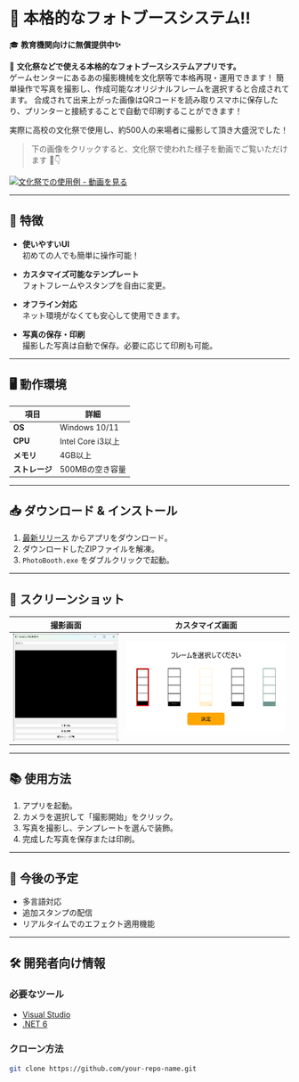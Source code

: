 # 📸 本格的なフォトブースシステム‼  
🎓 **教育機関向けに無償提供中✨**

🎉 **文化祭などで使える本格的なフォトブースシステムアプリです。**  
ゲームセンターにあるあの撮影機械を文化祭等で本格再現・運用できます！
簡単操作で写真を撮影し、作成可能なオリジナルフレームを選択すると合成されてます。
合成されて出来上がった画像はQRコードを読み取りスマホに保存したり、プリンターと接続することで自動で印刷することができます！


実際に高校の文化祭で使用し、約500人の来場者に撮影して頂き大盛況でした！  
>下の画像をクリックすると、文化祭で使われた様子を動画でご覧いただけます 🎥👇

[![文化祭での使用例 - 動画を見る](https://img.youtube.com/vi/ul3hGIHvoWw/hqdefault.jpg)](https://www.youtube.com/shorts/ul3hGIHvoWw)



---

## 🚀 特徴

- **使いやすいUI**  
  初めての人でも簡単に操作可能！

- **カスタマイズ可能なテンプレート**  
  フォトフレームやスタンプを自由に変更。

- **オフライン対応**  
  ネット環境がなくても安心して使用できます。

- **写真の保存・印刷**  
  撮影した写真は自動で保存。必要に応じて印刷も可能。

---

## 🖥️ 動作環境

| 項目            | 詳細             |
|-----------------|------------------|
| **OS**         | Windows 10/11   |
| **CPU**        | Intel Core i3以上 |
| **メモリ**     | 4GB以上          |
| **ストレージ** | 500MBの空き容量 |

---

## 📥 ダウンロード & インストール

1. [最新リリース](https://github.com/your-repo-name/releases) からアプリをダウンロード。
2. ダウンロードしたZIPファイルを解凍。
3. `PhotoBooth.exe` をダブルクリックで起動。

---

## 🎨 スクリーンショット

| 撮影画面                       | カスタマイズ画面               |
|--------------------------------|-------------------------------|
| ![撮影画面](assets/capture.png) | ![カスタマイズ画面](assets/customize.png) |

---

## 📚 使用方法

1. アプリを起動。
2. カメラを選択して「撮影開始」をクリック。
3. 写真を撮影し、テンプレートを選んで装飾。
4. 完成した写真を保存または印刷。

---

## 🌟 今後の予定

- 多言語対応
- 追加スタンプの配信
- リアルタイムでのエフェクト適用機能

---

## 🛠️ 開発者向け情報

### 必要なツール

- [Visual Studio](https://visualstudio.microsoft.com/)
- [.NET 6](https://dotnet.microsoft.com/)

### クローン方法

```bash
git clone https://github.com/your-repo-name.git
